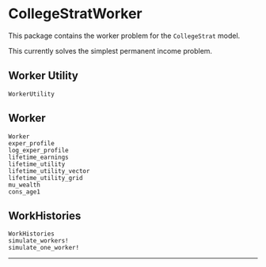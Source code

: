 # CollegeStratWorker

This package contains the worker problem for the `CollegeStrat` model.

This currently solves the simplest permanent income problem.

## Worker Utility

```@docs
WorkerUtility
```

## Worker

```@docs
Worker
exper_profile
log_exper_profile
lifetime_earnings
lifetime_utility
lifetime_utility_vector
lifetime_utility_grid
mu_wealth
cons_age1
```

## WorkHistories

```@docs
WorkHistories
simulate_workers!
simulate_one_worker!
```

--------------